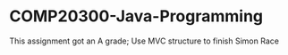 # COMP20300-Java-Programming
This assignment got an A grade;
Use MVC structure to finish Simon Race
